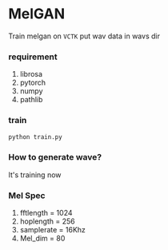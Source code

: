 # MelGAN
Train melgan on `VCTK`
put wav data in wavs dir
### requirement
1. librosa
2. pytorch
3. numpy
4. pathlib
### train
```python
python train.py
```
### How to generate wave?
It's training now

### Mel Spec
1. fftlength = 1024
2. hoplength = 256
3. samplerate = 16Khz
4. Mel_dim = 80
